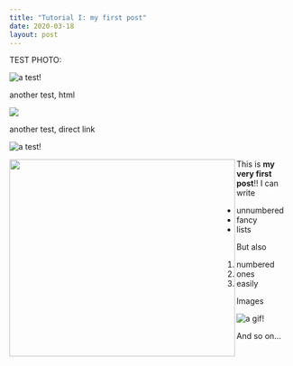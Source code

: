 ```yaml
---
title: "Tutorial I: my first post"
date: 2020-03-18
layout: post
---
```


TEST PHOTO:

![a test!](https://photos.app.goo.gl/UNTd99Arc4UFnVmg6)

another test, html

<a href="https://lh3.googleusercontent.com/BVDUhP9Eo9z_8BIypWIo_UinSU4pUIIJkoFUGkby6gDZZwyE1HEBFRZHHXrk5x1x8dU7es5UWYBW33ZPjYHRjDsHsTASwDPM1TQitQtb0hC6KYXbh5iGW6c7ucMgOFduOxTsOQSlUzE=w2400?source=screenshot.guru"> <img src="https://lh3.googleusercontent.com/BVDUhP9Eo9z_8BIypWIo_UinSU4pUIIJkoFUGkby6gDZZwyE1HEBFRZHHXrk5x1x8dU7es5UWYBW33ZPjYHRjDsHsTASwDPM1TQitQtb0hC6KYXbh5iGW6c7ucMgOFduOxTsOQSlUzE=w600-h315-p-k" /> </a>

another test, direct link

![a test!]([https://photos.app.goo.gl/UNTd99Arc4UFnVmg6](https://lh3.googleusercontent.com/BVDUhP9Eo9z_8BIypWIo_UinSU4pUIIJkoFUGkby6gDZZwyE1HEBFRZHHXrk5x1x8dU7es5UWYBW33ZPjYHRjDsHsTASwDPM1TQitQtb0hC6KYXbh5iGW6c7ucMgOFduOxTsOQSlUzE=w2400))



<img align="left" width="400" height="350" 
src="https://drive.google.com/uc?export=view&id=<YOUR-ID>">


This is **my very first post**!! I can write

* unnumbered
* fancy
* lists

But also

1. numbered
1. ones
1. easily

Images

![a gif!](https://media.giphy.com/media/l0MYt5jPR6QX5pnqM/giphy.gif)

And so on...
